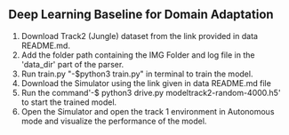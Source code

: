 ## Deep Learning Baseline for Domain Adaptation
1) Download Track2 (Jungle) dataset from the link provided in data README.md.
2) Add the folder path containing the IMG Folder and log file in the 'data_dir' part of the parser.
3) Run train.py "-$python3 train.py" in terminal to train the model.
4) Download the Simulator using the link given in data README.md file
5) Run the command'-$ python3 drive.py modeltrack2-random-4000.h5' to start the trained model.
6) Open the Simulator and open the track 1 environment in Autonomous mode and visualize the performance of the model.
